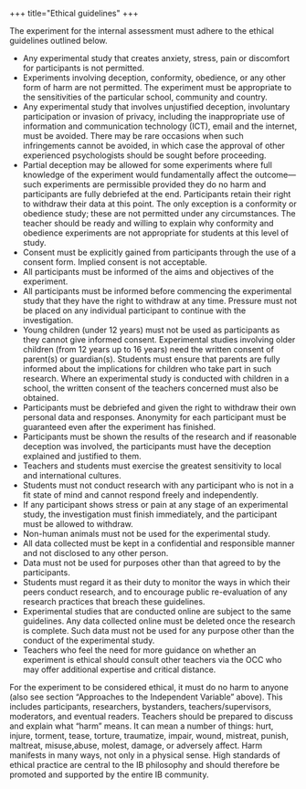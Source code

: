 +++
title="Ethical guidelines"
+++

The experiment for the internal assessment must adhere to the ethical guidelines outlined below.

- Any experimental study that creates anxiety, stress, pain or discomfort for participants is not permitted.
- Experiments involving deception, conformity, obedience, or any other form of harm are not permitted. The experiment must be appropriate to the sensitivities of the particular school, community and country.
- Any experimental study that involves unjustified deception, involuntary participation or invasion of privacy, including the inappropriate use of information and communication technology (ICT), email and the internet, must be avoided. There may be rare occasions when such infringements cannot be avoided, in which case the approval of other experienced psychologists should be sought before proceeding.
- Partial deception may be allowed for some experiments where full knowledge of the experiment would fundamentally affect the outcome—such experiments are permissible provided they do no harm and participants are fully debriefed at the end. Participants retain their right to withdraw their data at this point. The only exception is a conformity or obedience study; these are not permitted under any circumstances. The teacher should be ready and willing to explain why conformity and obedience experiments are not appropriate for students at this level of study.
- Consent must be explicitly gained from participants through the use of a consent form. Implied consent is not acceptable.
- All participants must be informed of the aims and objectives of the experiment.
- All participants must be informed before commencing the experimental study that they have the right to withdraw at any time. Pressure must not be placed on any individual participant to continue with the investigation.
- Young children (under 12 years) must not be used as participants as they cannot give informed consent. Experimental studies involving older children (from 12 years up to 16 years) need the written consent of parent(s) or guardian(s). Students must ensure that parents are fully informed about the implications for children who take part in such research. Where an experimental study is conducted with children in a school, the written consent of the teachers concerned must also be obtained.
- Participants must be debriefed and given the right to withdraw their own personal data and responses. Anonymity for each participant must be guaranteed even after the experiment has finished.
- Participants must be shown the results of the research and if reasonable deception was involved, the participants must have the deception explained and justified to them.
- Teachers and students must exercise the greatest sensitivity to local and international cultures.
- Students must not conduct research with any participant who is not in a fit state of mind and cannot respond freely and independently.
- If any participant shows stress or pain at any stage of an experimental study, the investigation must finish immediately, and the participant must be allowed to withdraw.
- Non-human animals must not be used for the experimental study.
- All data collected must be kept in a confidential and responsible manner and not disclosed to any other person.
- Data must not be used for purposes other than that agreed to by the participants.
- Students must regard it as their duty to monitor the ways in which their peers conduct research, and to encourage public re-evaluation of any research practices that breach these guidelines.
- Experimental studies that are conducted online are subject to the same guidelines. Any data collected online must be deleted once the research is complete. Such data must not be used for any purpose other than the conduct of the experimental study.
- Teachers who feel the need for more guidance on whether an experiment is ethical should consult other teachers via the OCC who may offer additional expertise and critical distance. 

For the experiment to be considered ethical, it must do no harm to anyone (also see section “Approaches to the Independent Variable” above). This includes participants, researchers, bystanders, teachers/supervisors, moderators, and eventual readers. Teachers should be prepared to discuss and explain what “harm” means. It can mean a number of things: hurt, injure, torment, tease, torture, traumatize, impair, wound, mistreat, punish, maltreat, misuse,abuse, molest, damage, or adversely affect. Harm manifests in many ways, not only in a physical sense. High standards of ethical practice are central to the IB philosophy and should therefore be promoted and supported by the entire IB community.